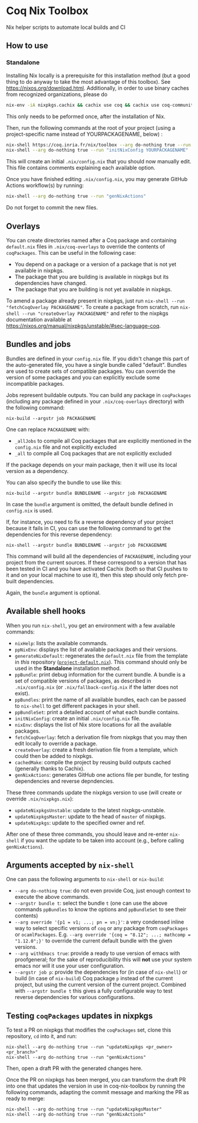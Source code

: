 # Coq Nix Toolbox

Nix helper scripts to automate local builds and CI

## How to use

### Standalone

Installing Nix locally is a prerequisite for this installation method (but a good thing to do anyway to take the most advantage of this toolbox). See https://nixos.org/download.html.
Additionally, in order to use binary caches from recognized organizations, please do
```bash
nix-env -iA nixpkgs.cachix && cachix use coq && cachix use coq-community && cachix use math-comp
```
This only needs to be peformed once, after the installation of Nix.

Then, run the following commands at the root of your project (using a project-specific name instead of YOURPACKAGENAME, below) :

```bash
nix-shell https://coq.inria.fr/nix/toolbox --arg do-nothing true --run generateNixDefault
nix-shell --arg do-nothing true --run "initNixConfig YOURPACKAGENAME"
```

This will create an initial `.nix/config.nix` that you should now manually edit.
This file contains comments explaining each available option.

Once you have finished editing `.nix/config.nix`, you may generate GitHub Actions workflow(s) by running:

```bash
nix-shell --arg do-nothing true --run "genNixActions"
```

Do not forget to commit the new files.

## Overlays

You can create directories named after a Coq package and containing `default.nix` files in `.nix/coq-overlays` to override the contents of `coqPackages`.
This can be useful in the following case:

- You depend on a package or a version of a package that is not yet available in nixpkgs.
- The package that you are building is available in nixpkgs but its dependencies have changed.
- The package that you are building is not yet available in nixpkgs.


To amend a package already present in nixpkgs, just run `nix-shell --run "fetchCoqOverlay PACKAGENAME"`.
To create a package from scratch, run `nix-shell --run "createOverlay PACKAGENAME"` and refer to the nixpkgs documentation available at https://nixos.org/manual/nixpkgs/unstable/#sec-language-coq.

## Bundles and jobs

Bundles are defined in your `config.nix` file. If you didn't change this part of the auto-generated file, you have a single bundle called "default".
Bundles are used to create sets of compatible packages. You can override the version of some packages and you can explicitly exclude some incompatible packages.

Jobs represent buildable outputs. You can build any package in `coqPackages` (including any package defined in your `.nix/coq-overlays` directory) with the following command:

```
nix-build --argstr job PACKAGENAME
```
One can replace `PACKAGENAME` with:
- `_allJobs` to compile all Coq packages that are explicitly mentioned in the `config.nix` file and not explicitly excluded
- `_all` to compile all Coq packages that are not explicitly excluded

If the package depends on your main package, then it will use its local version as a dependency.

You can also specify the bundle to use like this:
```
nix-build --argstr bundle BUNDLENAME --argstr job PACKAGENAME
```

In case the `bundle` argument is omitted, the default bundle defined in `config.nix` is used.

If, for instance, you need to fix a reverse dependency of your project because it fails in CI, you can use the following command to get the dependencies for this reverse dependency:

```
nix-shell --argstr bundle BUNDLENAME --argstr job PACKAGENAME
```

This command will build all the dependencies of `PACKAGENAME`, including your project from the current sources. If these correspond to a version that has been tested in CI and you have activated Cachix (both so that CI pushes to it and on your local machine to use it), then this step should only fetch pre-built dependencies.

Again, the `bundle` argument is optional.

## Available shell hooks

When you run `nix-shell`, you get an environment with a few available commands:

- `nixHelp`: lists the available commands.
- `ppNixEnv`: displays the list of available packages and their versions.
- `generateNixDefault`: regenerates the `default.nix` file from the template in *this* repository ([`project-default.nix`](project-default.nix)).
   This command should only be used in the **Standalone** installation method.
- `ppBundle`: print debug information for the current bundle. A bundle is a set of compatible versions of packages, as described in `.nix/config.nix` (or `.nix/fallback-config.nix` if the latter does not exist).
- `ppBundles`: print the name of all available bundles, each can be passed to `nix-shell` to get different packages in your shell.
- `ppBundleSet`: print a detailed account of what each bundle contains.
- `initNixConfig`: create an initial `.nix/config.nix` file.
- `nixEnv`: displays the list of Nix store locations for all the available packages.
- `fetchCoqOverlay`: fetch a derivation file from nixpkgs that you may then edit locally to override a package.
- `createOverlay`: create a fresh derivation file from a template, which could then be added to nixpkgs.
- `cachedMake`: compile the project by reusing build outputs cached (generally thanks to Cachix).
- `genNixActions`: generates GitHub one actions file per bundle, for testing dependencies and reverse depndencies.

These three commands update the nixpkgs version to use (will create or override `.nix/nixpkgs.nix`):
- `updateNixpkgsUnstable`: update to the latest nixpkgs-unstable.
- `updateNixpkgsMaster`: update to the head of `master` of nixpkgs.
- `updateNixpkgs`: update to the specified owner and ref.

After one of these three commands, you should leave and re-enter `nix-shell` if you want the update to be taken into account (e.g., before calling `genNixActions`).

## Arguments accepted by `nix-shell`

One can pass the following arguments to `nix-shell` or `nix-build`:
- `--arg do-nothing true`: do not even provide Coq, just enough context to execute the above commands.
- `--argstr bundle t`: select the bundle `t` (one can use the above commands `ppBundles` to know the options and `ppBundleSet` to see their contents)
- `--arg override '{p1 = v1; ...; pn = vn;}'`: a very condensed inline way to select specific versions of `coq` or any package from `coqPackages` or `ocamlPackages`. E.g. `--arg override '{coq = "8.12"; ...; mathcomp = "1.12.0";}'` to override the current default bundle with the given versions.
- `--arg withEmacs true`: provide a ready to use version of emacs with proofgeneral; for the sake of reproducibility this will **not** use your system emacs nor will it use your user configuration.
- `--argstr job p`: provide the dependencies for (in case of `nix-shell`) or build (in case of `nix-build`) Coq package `p` instead of the current project, but using the current version of the current project. Combined with `--argstr bundle t` this gives a fully configurable way to test reverse dependencies for various configurations.

## Testing `coqPackages` updates in nixpkgs

To test a PR on nixpkgs that modifies the `coqPackages` set, clone this repository, `cd` into it, and run:

```
nix-shell --arg do-nothing true --run "updateNixpkgs <pr_owner> <pr_branch>"
nix-shell --arg do-nothing true --run "genNixActions"
```

Then, open a draft PR with the generated changes here.

Once the PR on nixpkgs has been merged, you can transform the draft PR into one that updates the version in use in coq-nix-toolbox by running the following commands, adapting the commit message and marking the PR as ready to merge:

```
nix-shell --arg do-nothing true --run "updateNixpkgsMaster"
nix-shell --arg do-nothing true --run "genNixActions"
```
